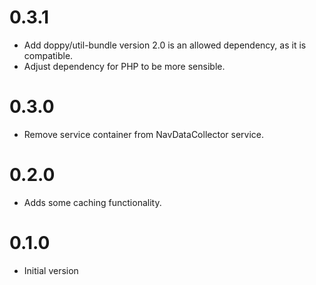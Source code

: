 # 0.3.1

* Add doppy/util-bundle version 2.0 is an allowed dependency, as it is compatible.
* Adjust dependency for PHP to be more sensible.

# 0.3.0

* Remove service container from NavDataCollector service.

# 0.2.0

* Adds some caching functionality.

# 0.1.0

* Initial version
